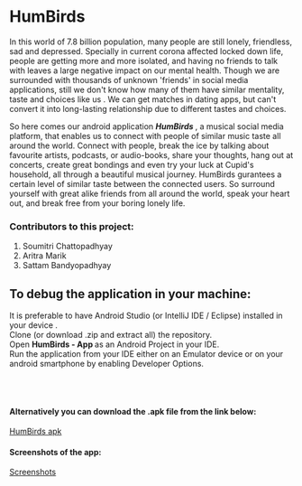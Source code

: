 # __HumBirds__

In this world of 7.8 billion population, many people are still lonely, friendless, sad and depressed. Specially in current corona affected locked down life, people are getting more and more isolated, and having no friends to talk with leaves a large negative impact on our mental health. Though we are surrounded with thousands of unknown 'friends' in social media applications, still we don't know how many of them have similar mentality, taste and choices like us . We can get matches in dating apps, but can't convert it into long-lasting relationship due to different tastes and choices.


So here comes our android application <b><i>HumBirds </i></b> , a musical social media platform, that enables us to connect with people of similar music taste all around the world. Connect with people, break the ice by talking about favourite artists, podcasts, or audio-books, share your thoughts, hang out at concerts, create great bondings and even try your luck at Cupid's household, all through a beautiful musical journey. HumBirds gurantees a certain level of similar taste between the connected users. So surround yourself with great alike friends from all around the world, speak your heart out, and break free from your boring lonely life.

### Contributors to this project:
1. Soumitri Chattopadhyay 
2. Aritra Marik
3. Sattam Bandyopadhyay


## To debug the application in your machine: 

It is preferable to have Android Studio (or IntelliJ IDE / Eclipse) installed in your device .<br>
Clone (or download .zip and extract all) the repository.<br>
Open <b> HumBirds - App </b> as an Android Project in your IDE. <br> 
Run the application from your IDE either on an Emulator device or on your android smartphone by enabling Developer Options.
  
  <br><br>
  
  #### Alternatively you can download the .apk file from the link below: <br>
  <a href="https://github.com/Hack-n-Chill/DevRushers/blob/master/Humbirds%20-%20App/APK/HumBirds.apk">HumBirds apk</a>
  
  #### Screenshots of the app:
<a href="https://github.com/Hack-n-Chill/DevRushers/tree/master/Screenshots">Screenshots</a>  
